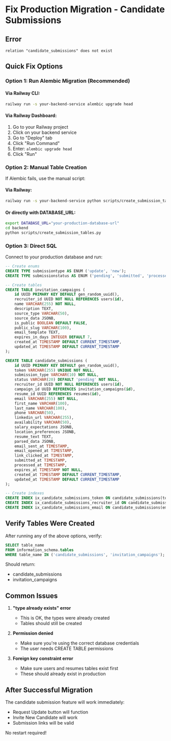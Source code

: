 # Fix Production Migration - Candidate Submissions

## Error
```
relation "candidate_submissions" does not exist
```

## Quick Fix Options

### Option 1: Run Alembic Migration (Recommended)

#### Via Railway CLI:
```bash
railway run -s your-backend-service alembic upgrade head
```

#### Via Railway Dashboard:
1. Go to your Railway project
2. Click on your backend service
3. Go to "Deploy" tab
4. Click "Run Command"
5. Enter: `alembic upgrade head`
6. Click "Run"

### Option 2: Manual Table Creation

If Alembic fails, use the manual script:

#### Via Railway:
```bash
railway run -s your-backend-service python scripts/create_submission_tables.py
```

#### Or directly with DATABASE_URL:
```bash
export DATABASE_URL="your-production-database-url"
cd backend
python scripts/create_submission_tables.py
```

### Option 3: Direct SQL

Connect to your production database and run:

```sql
-- Create enums
CREATE TYPE submissiontype AS ENUM ('update', 'new');
CREATE TYPE submissionstatus AS ENUM ('pending', 'submitted', 'processed', 'expired', 'cancelled');

-- Create tables
CREATE TABLE invitation_campaigns (
    id UUID PRIMARY KEY DEFAULT gen_random_uuid(),
    recruiter_id UUID NOT NULL REFERENCES users(id),
    name VARCHAR(255) NOT NULL,
    description TEXT,
    source_type VARCHAR(50),
    source_data JSONB,
    is_public BOOLEAN DEFAULT FALSE,
    public_slug VARCHAR(100),
    email_template TEXT,
    expires_in_days INTEGER DEFAULT 7,
    created_at TIMESTAMP DEFAULT CURRENT_TIMESTAMP,
    updated_at TIMESTAMP DEFAULT CURRENT_TIMESTAMP
);

CREATE TABLE candidate_submissions (
    id UUID PRIMARY KEY DEFAULT gen_random_uuid(),
    token VARCHAR(255) UNIQUE NOT NULL,
    submission_type VARCHAR(10) NOT NULL,
    status VARCHAR(20) DEFAULT 'pending' NOT NULL,
    recruiter_id UUID NOT NULL REFERENCES users(id),
    campaign_id UUID REFERENCES invitation_campaigns(id),
    resume_id UUID REFERENCES resumes(id),
    email VARCHAR(255) NOT NULL,
    first_name VARCHAR(100),
    last_name VARCHAR(100),
    phone VARCHAR(50),
    linkedin_url VARCHAR(255),
    availability VARCHAR(50),
    salary_expectations JSONB,
    location_preferences JSONB,
    resume_text TEXT,
    parsed_data JSONB,
    email_sent_at TIMESTAMP,
    email_opened_at TIMESTAMP,
    link_clicked_at TIMESTAMP,
    submitted_at TIMESTAMP,
    processed_at TIMESTAMP,
    expires_at TIMESTAMP NOT NULL,
    created_at TIMESTAMP DEFAULT CURRENT_TIMESTAMP,
    updated_at TIMESTAMP DEFAULT CURRENT_TIMESTAMP
);

-- Create indexes
CREATE INDEX ix_candidate_submissions_token ON candidate_submissions(token);
CREATE INDEX ix_candidate_submissions_recruiter_id ON candidate_submissions(recruiter_id);
CREATE INDEX ix_candidate_submissions_email ON candidate_submissions(email);
```

## Verify Tables Were Created

After running any of the above options, verify:

```sql
SELECT table_name 
FROM information_schema.tables 
WHERE table_name IN ('candidate_submissions', 'invitation_campaigns');
```

Should return:
- candidate_submissions
- invitation_campaigns

## Common Issues

1. **"type already exists" error**
   - This is OK, the types were already created
   - Tables should still be created

2. **Permission denied**
   - Make sure you're using the correct database credentials
   - The user needs CREATE TABLE permissions

3. **Foreign key constraint error**
   - Make sure users and resumes tables exist first
   - These should already exist in production

## After Successful Migration

The candidate submission feature will work immediately:
- Request Update button will function
- Invite New Candidate will work
- Submission links will be valid

No restart required!